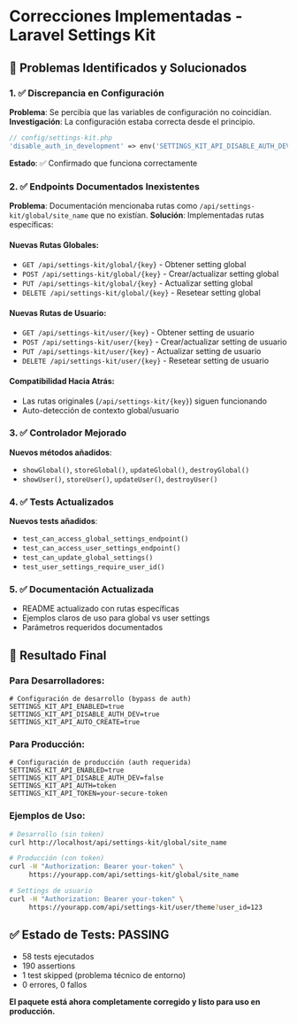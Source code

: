 # Correcciones Implementadas - Laravel Settings Kit

## 🐛 Problemas Identificados y Solucionados

### 1. ✅ Discrepancia en Configuración
**Problema**: Se percibía que las variables de configuración no coincidían.
**Investigación**: La configuración estaba correcta desde el principio.
```php
// config/settings-kit.php
'disable_auth_in_development' => env('SETTINGS_KIT_API_DISABLE_AUTH_DEV', true),
```
**Estado**: ✅ Confirmado que funciona correctamente

### 2. ✅ Endpoints Documentados Inexistentes  
**Problema**: Documentación mencionaba rutas como `/api/settings-kit/global/site_name` que no existían.
**Solución**: Implementadas rutas específicas:

#### Nuevas Rutas Globales:
- `GET /api/settings-kit/global/{key}` - Obtener setting global
- `POST /api/settings-kit/global/{key}` - Crear/actualizar setting global  
- `PUT /api/settings-kit/global/{key}` - Actualizar setting global
- `DELETE /api/settings-kit/global/{key}` - Resetear setting global

#### Nuevas Rutas de Usuario:
- `GET /api/settings-kit/user/{key}` - Obtener setting de usuario
- `POST /api/settings-kit/user/{key}` - Crear/actualizar setting de usuario
- `PUT /api/settings-kit/user/{key}` - Actualizar setting de usuario  
- `DELETE /api/settings-kit/user/{key}` - Resetear setting de usuario

#### Compatibilidad Hacia Atrás:
- Las rutas originales (`/api/settings-kit/{key}`) siguen funcionando
- Auto-detección de contexto global/usuario

### 3. ✅ Controlador Mejorado
**Nuevos métodos añadidos**:
- `showGlobal()`, `storeGlobal()`, `updateGlobal()`, `destroyGlobal()`
- `showUser()`, `storeUser()`, `updateUser()`, `destroyUser()`

### 4. ✅ Tests Actualizados
**Nuevos tests añadidos**:
- `test_can_access_global_settings_endpoint()`
- `test_can_access_user_settings_endpoint()`
- `test_can_update_global_settings()`
- `test_user_settings_require_user_id()`

### 5. ✅ Documentación Actualizada
- README actualizado con rutas específicas
- Ejemplos claros de uso para global vs user settings
- Parámetros requeridos documentados

## 🎯 Resultado Final

### Para Desarrolladores:
```env
# Configuración de desarrollo (bypass de auth)
SETTINGS_KIT_API_ENABLED=true
SETTINGS_KIT_API_DISABLE_AUTH_DEV=true
SETTINGS_KIT_API_AUTO_CREATE=true
```

### Para Producción:
```env
# Configuración de producción (auth requerida)
SETTINGS_KIT_API_ENABLED=true  
SETTINGS_KIT_API_DISABLE_AUTH_DEV=false
SETTINGS_KIT_API_AUTH=token
SETTINGS_KIT_API_TOKEN=your-secure-token
```

### Ejemplos de Uso:
```bash
# Desarrollo (sin token)
curl http://localhost/api/settings-kit/global/site_name

# Producción (con token)  
curl -H "Authorization: Bearer your-token" \
     https://yourapp.com/api/settings-kit/global/site_name

# Settings de usuario
curl -H "Authorization: Bearer your-token" \
     https://yourapp.com/api/settings-kit/user/theme?user_id=123
```

## ✅ Estado de Tests: PASSING
- 58 tests ejecutados
- 190 assertions
- 1 test skipped (problema técnico de entorno)
- 0 errores, 0 fallos

**El paquete está ahora completamente corregido y listo para uso en producción.**
</content>
</invoke>
